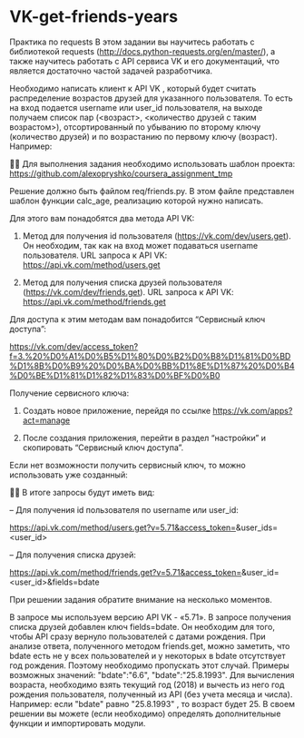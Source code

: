# VK-get-friends-years
Практика по requests
В этом задании вы научитесь работать с библиотекой requests (http://docs.python-requests.org/en/master/), а также научитесь работать с API сервиса VK и его документаций, что является достаточно частой задачей разработчика.

Необходимо написать клиент к API VK , который будет считать распределение возрастов друзей для указанного пользователя. То есть на вход подается username или user_id пользователя, на выходе получаем список пар (<возраст>, <количество друзей с таким возрастом>), отсортированный по убыванию по второму ключу (количество друзей) и по возрастанию по первому ключу (возраст). Например:



Для выполнения задания необходимо использовать шаблон проекта: https://github.com/alexopryshko/coursera_assignment_tmp

Решение должно быть файлом req/friends.py. В этом файле представлен шаблон функции calc_age, реализацию которой нужно написать.

Для этого вам понадобятся два метода API VK:

1. Метод для получения id пользователя (https://vk.com/dev/users.get). Он необходим, так как на вход может подаваться username пользователя. URL запроса к API VK: https://api.vk.com/method/users.get

2. Метод для получения списка друзей пользователя (https://vk.com/dev/friends.get). URL запроса к API VK: https://api.vk.com/method/friends.get

Для доступа к этим методам вам понадобится “Сервисный ключ доступа”:

https://vk.com/dev/access_token?f=3.%20%D0%A1%D0%B5%D1%80%D0%B2%D0%B8%D1%81%D0%BD%D1%8B%D0%B9%20%D0%BA%D0%BB%D1%8E%D1%87%20%D0%B4%D0%BE%D1%81%D1%82%D1%83%D0%BF%D0%B0

Получение сервисного ключа:

1. Создать новое приложение, перейдя по ссылке https://vk.com/apps?act=manage

2. После создания приложения, перейти в раздел “настройки” и скопировать “Сервисный ключ доступа”.

Если нет возможности получить сервисный ключ, то можно использовать уже созданный:



В итоге запросы будут иметь вид:

– Для получения id пользователя по username или user_id:

https://api.vk.com/method/users.get?v=5.71&access_token=<token>&user_ids=<user_id>

– Для получения списка друзей:

https://api.vk.com/method/friends.get?v=5.71&access_token=<token>&user_id=<user_id>&fields=bdate

При решении задания обратите внимание на несколько моментов.

В запросе мы используем версию API VK - «5.71».
В запросе получения списка друзей добавлен ключ fields=bdate. Он необходим для того, чтобы API сразу вернуло пользователей с датами рождения.
При анализе ответа, полученного методом friends.get, можно заметить, что bdate есть не у всех пользователей и у некоторых в bdate отсутствует год рождения. Поэтому необходимо пропускать этот случай. Примеры возможных значений: "bdate":"6.6", "bdate":"25.8.1993". Для вычисления возраста, необходимо взять текущий год (2018) и вычесть из него год рождения пользователя, полученный из API (без учета месяца и числа). Например: если "bdate" равно "25.8.1993" , то возраст будет 25.
В своем решении вы можете (если необходимо) определять дополнительные функции и импортировать модули.
